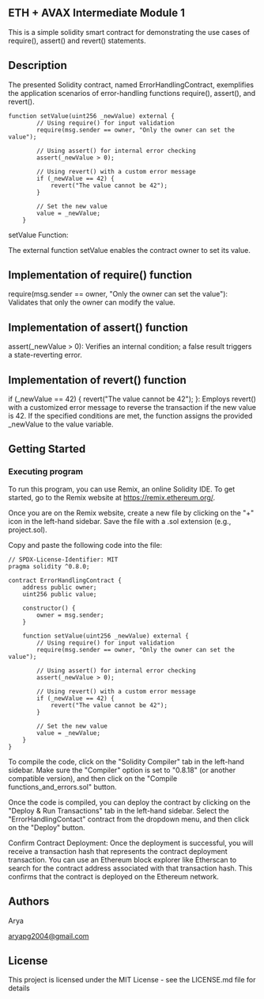 ## ETH + AVAX Intermediate Module 1

This is a simple solidity smart contract for demonstrating the use cases of require(), assert() and revert() statements.

## Description

The presented Solidity contract, named ErrorHandlingContract, exemplifies the application scenarios of error-handling functions require(), assert(), and revert().

```
function setValue(uint256 _newValue) external {
        // Using require() for input validation
        require(msg.sender == owner, "Only the owner can set the value");
        
        // Using assert() for internal error checking
        assert(_newValue > 0);

        // Using revert() with a custom error message
        if (_newValue == 42) {
            revert("The value cannot be 42");
        }

        // Set the new value
        value = _newValue;
    }

```

setValue Function:

The external function setValue enables the contract owner to set its value.

## Implementation of require() function

require(msg.sender == owner, "Only the owner can set the value"): Validates that only the owner can modify the value.

## Implementation of assert() function

assert(_newValue > 0): Verifies an internal condition; a false result triggers a state-reverting error.

## Implementation of revert() function

if (_newValue == 42) { revert("The value cannot be 42"); }: Employs revert() with a customized error message to reverse the transaction if the new value is 42.
If the specified conditions are met, the function assigns the provided _newValue to the value variable.

## Getting Started

### Executing program

To run this program, you can use Remix, an online Solidity IDE. To get started, go to the Remix website at https://remix.ethereum.org/.

Once you are on the Remix website, create a new file by clicking on the "+" icon in the left-hand sidebar. Save the file with a .sol extension (e.g., project.sol). 

Copy and paste the following code into the file:

```
// SPDX-License-Identifier: MIT
pragma solidity ^0.8.0;

contract ErrorHandlingContract {
    address public owner;
    uint256 public value;

    constructor() {
        owner = msg.sender;
    }

    function setValue(uint256 _newValue) external {
        // Using require() for input validation
        require(msg.sender == owner, "Only the owner can set the value");
        
        // Using assert() for internal error checking
        assert(_newValue > 0);

        // Using revert() with a custom error message
        if (_newValue == 42) {
            revert("The value cannot be 42");
        }

        // Set the new value
        value = _newValue;
    }
}
```

To compile the code, click on the "Solidity Compiler" tab in the left-hand sidebar. Make sure the "Compiler" option is set to "0.8.18" (or another compatible version), and then click on the "Compile functions_and_errors.sol" button.

Once the code is compiled, you can deploy the contract by clicking on the "Deploy & Run Transactions" tab in the left-hand sidebar. Select the "ErrorHandlingContact" contract from the dropdown menu, and then click on the "Deploy" button.

Confirm Contract Deployment: Once the deployment is successful, you will receive a transaction hash that represents the contract deployment transaction. You can use an Ethereum block explorer like Etherscan to search for the contract address associated with that transaction hash. This confirms that the contract is deployed on the Ethereum network.

## Authors

Arya

aryapg2004@gmail.com

## License

This project is licensed under the MIT License - see the LICENSE.md file for details
